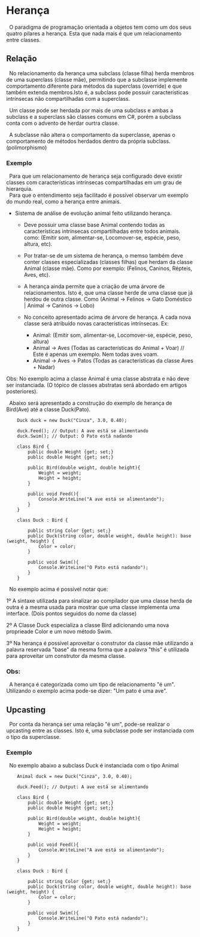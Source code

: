 # Herança

&nbsp; O paradigma de programação orientada a objetos tem como um dos seus quatro pilares a herança. Esta que nada mais é que um relacionamento entre classes. 

## Relação

&nbsp; No relacionamento da herança uma subclass (classe filha) herda membros de uma superclass (classe mãe), permitindo que a subclasse implemente comportamento diferente para métodos da superclass (override) e que também extenda membros.Isto é, a subclass pode possuir características intrínsecas não compartilhadas com a superclass.

&nbsp; Um classe pode ser herdada por mais de uma subclass e ambas a subclass e a superclass são classes comuns em C#, porém a subclass conta com o advento de herdar ourtra classe.

&nbsp; A subclasse não altera o comportamento da superclasse, apenas o comportamento de métodos herdados dentro da própria subclass.(polimorphismo)

### Exemplo

&nbsp; Para que um relacionamento de herança seja configurado deve existir classes com características intrínsecas compartilhadas em um grau de hierarquia.<br>
&nbsp; Para que o entendimento seja facilitado é possível observar um exemplo do mundo real, como a herança entre animais. 

- Sistema de análise de evolução animal feito utilizando herança.

    - Deve possuir uma classe base Animal contendo todas as características intrínsecas compartilhadas entre todos animais. como: (Emitir som, alimentar-se, Locomover-se, espécie, peso, altura, etc).

    - Por tratar-se de um sistema de herança, o memso também deve conter classes especializadas (classes filhas) que herdam da classe Animal (classe mãe). Como por exemplo: (Felinos, Caninos, Répteis, Aves, etc).

    - A herança ainda permite que a criação de uma árvore de relacionamentos. Isto é, que uma classe herde de uma classe que já herdou de outra classe. Como (Animal -> Felinos -> Gato Doméstico | Animal -> Caninos -> Lobo)

    - No conceito apresentado acima de árvore de herança. A cada nova classe será atribuído novas características intrínsecas. Ex:
        * Animal:  (Emitir som, alimentar-se, Locomover-se, espécie, peso, altura)
        * Animal -> Aves (Todas as características do Animal + Voar) // Este é apenas um exemplo. Nem todas aves voam.
        * Animal -> Aves -> Patos (Todas as características da classe Aves + Nadar)

Obs: No exemplo acima a classe Animal é uma classe abstrata e não deve ser instanciada. (O tópico de classes abstratas será abordado em artigos posteriores).

&nbsp; Abaixo será apresentado a construção do exemplo de herança de Bird(Ave) até a classe Duck(Pato).

```
    Duck duck = new Duck("Cinza", 3.0, 0.40);

    duck.Feed(); // Output: A ave está se alimentando
    duck.Swim(); // Output: O Pato está nadando

    class Bird {
        public double Weight {get; set;}
        public double Height {get; set;}

        public Bird(double weight, double height){
            Weight = weight;
            Height = height;
        }

        public void Feed(){
            Console.WriteLine("A ave está se alimentando");
        } 
    }

    class Duck : Bird {

        public string Color {get; set;}
        public Duck(string color, double weight, double height): base (weight, height) {
            Color = color;
        }

        public void Swim(){
            Console.WriteLine("O Pato está nadando");
        }
    }
```

&nbsp; No exemplo acima é possível notar que:

1º A sintaxe utilizada para sinalizar ao compilador que uma classe herda de outra é a mesma usada para mostrar que uma classe implementa uma interface. (Dois pontos seguidos do nome da classe)

2º A Classe Duck especializa a classe Bird adicionando uma nova proprieade Color e um novo método Swim.

3º Na herança é possível aproveitar o construtor da classe mãe utilizando a palavra reservada "base" da mesma forma que a palavra "this" é utilizada para aproveitar um construtor da mesma classe.

### Obs:

&nbsp; A herança é categorizada como um tipo de relacionamento "é um". Utilizando o exemplo acima pode-se dizer: "Um pato é uma ave".

## Upcasting

&nbsp; Por conta da herança ser uma relação "é um", pode-se realizar o upcasting entre as classes. Isto é, uma subclasse pode ser instanciada com o tipo da superclasse.

### Exemplo

&nbsp; No exemplo abaixo a subclass Duck é instanciada com o tipo Animal


```
    Animal duck = new Duck("Cinza", 3.0, 0.40);

    duck.Feed(); // Output: A ave está se alimentando

    class Bird {
        public double Weight {get; set;}
        public double Height {get; set;}

        public Bird(double weight, double height){
            Weight = weight;
            Height = height;
        }

        public void Feed(){
            Console.WriteLine("A ave está se alimentando");
        } 
    }

    class Duck : Bird {

        public string Color {get; set;}
        public Duck(string color, double weight, double height): base (weight, height) {
            Color = color;
        }

        public void Swim(){
            Console.WriteLine("O Pato está nadando");
        }
    }
```